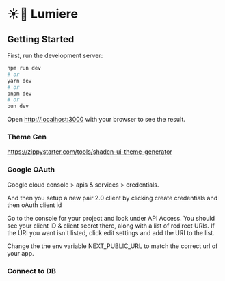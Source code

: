 # ☀️🌙 Lumiere

## Getting Started

First, run the development server:

```bash
npm run dev
# or
yarn dev
# or
pnpm dev
# or
bun dev
```

Open [http://localhost:3000](http://localhost:3000) with your browser to see the result.

### Theme Gen

https://zippystarter.com/tools/shadcn-ui-theme-generator

### Google OAuth

Google cloud console > apis & services > credentials.

And then you setup a new pair 2.0 client by clicking create credentials and then oAuth client id

Go to the console for your project and look under API Access. You should see your client ID & client secret there, along with a list of redirect URIs. If the URI you want isn't listed, click edit settings and add the URI to the list.

Change the the env variable NEXT_PUBLIC_URL to match the correct url of your app.

### Connect to DB
